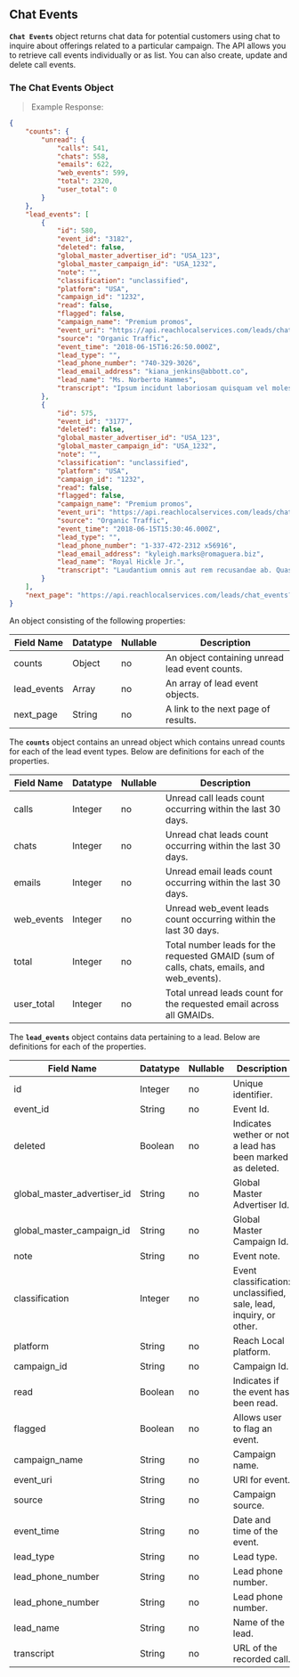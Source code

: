 ## Chat Events
**`Chat Events`** object returns chat data for potential customers using chat to inquire about offerings related to a particular campaign. The API allows you to retrieve call events individually or as list. You can also create, update and delete call events.

### The Chat Events Object

> Example Response:

```json
{
    "counts": {
        "unread": {
            "calls": 541,
            "chats": 558,
            "emails": 622,
            "web_events": 599,
            "total": 2320,
            "user_total": 0
        }
    },
    "lead_events": [
        {
            "id": 580,
            "event_id": "3182",
            "deleted": false,
            "global_master_advertiser_id": "USA_123",
            "global_master_campaign_id": "USA_1232",
            "note": "",
            "classification": "unclassified",
            "platform": "USA",
            "campaign_id": "1232",
            "read": false,
            "flagged": false,
            "campaign_name": "Premium promos",
            "event_uri": "https://api.reachlocalservices.com/leads/chat_events/580",
            "source": "Organic Traffic",
            "event_time": "2018-06-15T16:26:50.000Z",
            "lead_type": "",
            "lead_phone_number": "740-329-3026",
            "lead_email_address": "kiana_jenkins@abbott.co",
            "lead_name": "Ms. Norberto Hammes",
            "transcript": "Ipsum incidunt laboriosam quisquam vel molestiae. Accusantium consectetur quos. Aut voluptatem cupiditate. Rerum ipsa ipsam."
        },
        {
            "id": 575,
            "event_id": "3177",
            "deleted": false,
            "global_master_advertiser_id": "USA_123",
            "global_master_campaign_id": "USA_1232",
            "note": "",
            "classification": "unclassified",
            "platform": "USA",
            "campaign_id": "1232",
            "read": false,
            "flagged": false,
            "campaign_name": "Premium promos",
            "event_uri": "https://api.reachlocalservices.com/leads/chat_events/575",
            "source": "Organic Traffic",
            "event_time": "2018-06-15T15:30:46.000Z",
            "lead_type": "",
            "lead_phone_number": "1-337-472-2312 x56916",
            "lead_email_address": "kyleigh.marks@romaguera.biz",
            "lead_name": "Royal Hickle Jr.",
            "transcript": "Laudantium omnis aut rem recusandae ab. Quasi culpa aspernatur itaque ut quisquam quidem placeat. Suscipit et facere minus vel. Cumque libero ut. Ut rem et beatae perspiciatis omnis."
        }
    ],
    "next_page": "https://api.reachlocalservices.com/leads/chat_events?global_master_advertiser_id=USA_123&per_page=50&last_event_seen=2018-06-13 02:19:5122&show_deleted=false"
}
```

An object consisting of the following properties:

Field Name | Datatype | Nullable | Description
---------- | -------- | -------- | -----------
counts | Object | no | An object containing unread lead event counts.
lead_events | Array | no | An array of lead event objects.
next_page | String | no | A link to the next page of results.

The **`counts`** object contains an unread object which contains unread counts for each of the lead event types. Below are definitions for each of the properties.

Field Name | Datatype | Nullable | Description
---------- | -------- | -------- | -----------
calls      | Integer  | no | Unread call leads count occurring within the last 30 days.
chats      | Integer  | no | Unread chat leads count occurring within the last 30 days.
emails     | Integer  | no | Unread email leads count occurring within the last 30 days.
web_events | Integer  | no | Unread web_event leads count occurring within the last 30 days.
total      | Integer  | no | Total number leads for the requested GMAID (sum of calls, chats, emails, and web_events).
user_total | Integer  | no | Total unread leads count for the requested email across all GMAIDs.

The **`lead_events`** object contains data pertaining to a lead. Below are definitions for each of the properties.

Field Name | Datatype | Nullable | Description
---------- | -------- | -------- | -----------
id                          | Integer  | no | Unique identifier.
event_id                    | String   | no | Event Id.
deleted                     | Boolean  | no | Indicates wether or not a lead has been marked as deleted.
global_master_advertiser_id | String   | no | Global Master Advertiser Id.
global_master_campaign_id   | String   | no | Global Master Campaign Id.
note                        | String   | no | Event note.
classification              | Integer  | no | Event classification: unclassified, sale, lead, inquiry, or other.
platform                    | String   | no | Reach Local platform.
campaign_id                 | String   | no | Campaign Id.
read                        | Boolean  | no | Indicates if the event has been read.
flagged                     | Boolean  | no | Allows user to flag an event.
campaign_name               | String   | no | Campaign name.
event_uri                   | String   | no | URI for event.
source                      | String   | no | Campaign source.
event_time                  | String   | no | Date and time of the event.
lead_type                   | String   | no | Lead type.
lead_phone_number           | String   | no | Lead phone number.
lead_phone_number           | String   | no | Lead phone number.
lead_name                   | String   | no | Name of the lead.
transcript                  | String   | no | URL of the recorded call.
